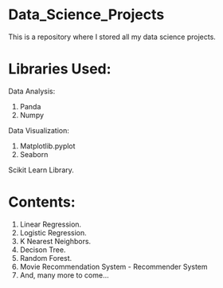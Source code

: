 # Data_Science_Projects

This is a repository where I stored all my data science projects. 

# Libraries Used:

Data Analysis:
  1. Panda
  2. Numpy
  
Data Visualization:
  1. Matplotlib.pyplot
  2. Seaborn
  
Scikit Learn Library.

# Contents:
1. Linear Regression.
2. Logistic Regression.
3. K Nearest Neighbors.
4. Decison Tree.
5. Random Forest.
6. Movie Recommendation System - Recommender System
7. And, many more to come...
